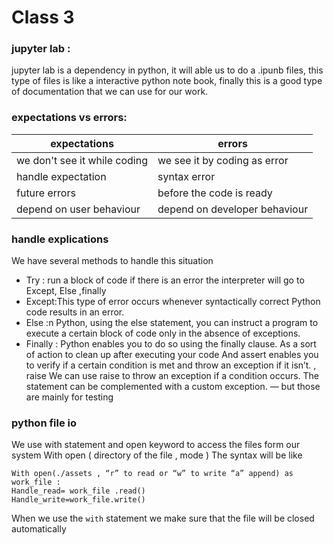 # Class 3 
### jupyter lab :
jupyter lab is a dependency in python, it will able us to do a .ipunb files, this type of files is like a interactive python note book, finally this is a good type of documentation that we can use for our work.

### expectations vs errors:

| expectations |errors |
| -------------- | ---------- |
| we don't see it while coding  | we see it by coding as error |
| handle expectation | syntax error |
| future errors | before the code is ready |
| depend on user behaviour  | depend on developer behaviour   |

### handle explications
 We have several methods to handle this situation 
- Try : run a block of code if there is an error the interpreter will go to Except, Else ,finally
- Except:This type of error occurs whenever syntactically correct Python code results in an error.
- Else :n Python, using the else statement, you can instruct a program to execute a certain block of code only in the absence of exceptions.
 - Finally :   Python enables you to do so using the finally clause. As a sort of action to clean up after executing your code
And assert enables you to verify if a certain condition is met and throw an exception if it isn’t. , raise We can use raise to throw an exception if a condition occurs. The statement can be complemented with a custom exception. — but those are mainly for testing 


### python file io
We use with statement and open keyword to access the files form our system 
With open ( directory of the file , mode )
The syntax  will be like 
```
With open(./assets , “r” to read or “w” to write “a” append) as work_file :
Handle_read= work_file .read() 
Handle_write=work_file.write()
```
When we use the `with` statement we make sure that the file will be closed automatically 
